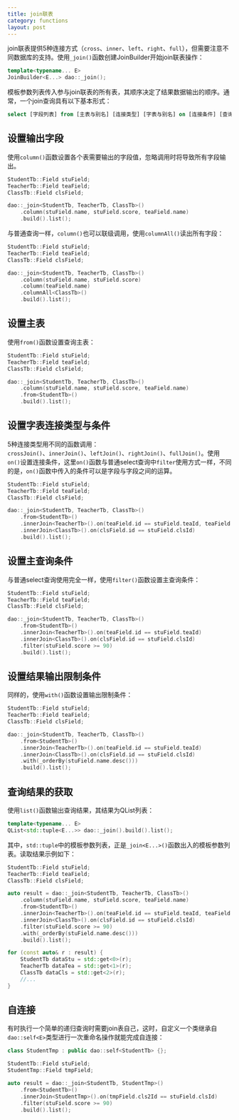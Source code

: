 ```yaml
---
title: join联表
category: functions
layout: post
---
```


join联表提供5种连接方式（`cross`、`inner`、`left`、`right`、`full`），但需要注意不同数据库的支持。使用`_join()`函数创建JoinBuilder开始join联表操作：

```cpp
template<typename... E>
JoinBuilder<E...> dao::_join();
```

模板参数列表传入参与join联表的所有表，其顺序决定了结果数据输出的顺序。通常，一个join查询具有以下基本形式：

```sql
select [字段列表] from [主表与别名] [连接类型] [字表与别名] on [连接条件] [查询条件] [输出限制]
```

设置输出字段
-------------

使用`column()`函数设置各个表需要输出的字段值，忽略调用时将导致所有字段输出。

```cpp
StudentTb::Field stuField;
TeacherTb::Field teaField;
ClassTb::Field clsField;

dao::_join<StudentTb, TeacherTb, ClassTb>()
    .column(stuField.name, stuField.score, teaField.name)
    .build().list();
```

与普通查询一样，`column()`也可以联级调用，使用`columnAll()`读出所有字段：

```cpp
StudentTb::Field stuField;
TeacherTb::Field teaField;
ClassTb::Field clsField;

dao::_join<StudentTb, TeacherTb, ClassTb>()
    .column(stuField.name, stuField.score)
    .column(teaField.name)
    .columnAll<ClassTb>()
    .build().list();
```

设置主表
-------------

使用`from()`函数设置查询主表：

```cpp
StudentTb::Field stuField;
TeacherTb::Field teaField;
ClassTb::Field clsField;

dao::_join<StudentTb, TeacherTb, ClassTb>()
    .column(stuField.name, stuField.score, teaField.name)
    .from<StudentTb>()
    .build().list();
```

设置字表连接类型与条件
-------------

5种连接类型用不同的函数调用：  
`crossJoin()`、`innerJoin()`、`leftJoin()`、`rightJoin()`、`fullJoin()`。使用`on()`设置连接条件，这里`on()`函数与普通select查询中`filter`使用方式一样，不同的是，`on()`函数中传入的条件可以是字段与字段之间的运算。

```cpp
StudentTb::Field stuField;
TeacherTb::Field teaField;
ClassTb::Field clsField;

dao::_join<StudentTb, TeacherTb, ClassTb>()
    .from<StudentTb>()
    .innerJoin<TeacherTb>().on(teaField.id == stuField.teaId, teaField.room == 3)
    .innerJoin<ClassTb>().on(clsField.id == stuField.clsId)
    .build().list();
```

设置主查询条件
-------------

与普通select查询使用完全一样，使用`filter()`函数设置主查询条件：

```cpp
StudentTb::Field stuField;
TeacherTb::Field teaField;
ClassTb::Field clsField;

dao::_join<StudentTb, TeacherTb, ClassTb>()
    .from<StudentTb>()
    .innerJoin<TeacherTb>().on(teaField.id == stuField.teaId)
    .innerJoin<ClassTb>().on(clsField.id == stuField.clsId)
    .filter(stuField.score >= 90)
    .build().list();
```

设置结果输出限制条件
-------------

同样的，使用`with()`函数设置输出限制条件：

```cpp
StudentTb::Field stuField;
TeacherTb::Field teaField;
ClassTb::Field clsField;

dao::_join<StudentTb, TeacherTb, ClassTb>()
    .from<StudentTb>()
    .innerJoin<TeacherTb>().on(teaField.id == stuField.teaId)
    .innerJoin<ClassTb>().on(clsField.id == stuField.clsId)
    .with(_orderBy(stuField.name.desc()))
    .build().list();
```

查询结果的获取
-------------

使用`list()`函数输出查询结果，其结果为QList列表：

```cpp
template<typename... E>
QList<std::tuple<E...>> dao::_join().build().list();
```

其中，`std::tuple`中的模板参数列表，正是`_join<E...>()`函数出入的模板参数列表。读取结果示例如下：

```cpp
StudentTb::Field stuField;
TeacherTb::Field teaField;
ClassTb::Field clsField;

auto result = dao::_join<StudentTb, TeacherTb, ClassTb>()
    .column(stuField.name, stuField.score, teaField.name)
    .from<StudentTb>()
    .innerJoin<TeacherTb>().on(teaField.id == stuField.teaId, teaField.room == 3)
    .innerJoin<ClassTb>().on(clsField.id == stuField.clsId)
    .filter(stuField.score >= 90)
    .with(_orderBy(stuField.name.desc()))
    .build().list();

for (const auto& r : result) {
    StudentTb dataStu = std::get<0>(r);
    TeacherTb dataTea = std::get<1>(r);
    ClassTb dataCls = std::get<2>(r);
    //...
}
```

自连接
-------------

有时执行一个简单的递归查询时需要join表自己，这时，自定义一个类继承自`dao::self<E>`类型进行一次重命名操作就能完成自连接：

```cpp
class StudentTmp : public dao::self<StudentTb> {};

StudentTb::Field stuField;
StudentTmp::Field tmpField;

auto result = dao::_join<StudentTb, StudentTmp>()
    .from<StudentTb>()
    .innerJoin<StudentTmp>().on(tmpField.cls2Id == stuField.clsId)
    .filter(stuField.score >= 90)
    .build().list();
```